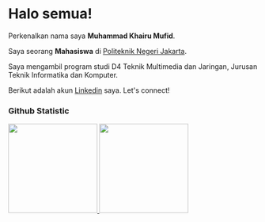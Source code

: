 # Halo semua! 
 
Perkenalkan nama saya **Muhammad Khairu Mufid**.<br>
 
Saya seorang **Mahasiswa** di [Politeknik Negeri Jakarta](https://pnj.ac.id/).<br>
 
Saya mengambil program studi D4 Teknik Multimedia dan Jaringan, Jurusan Teknik Informatika dan Komputer.<br>
 
Berikut adalah akun [Linkedin](https://www.linkedin.com/in/muhammadkhairumufid/) saya. Let's connect!
 
### Github Statistic
<p align="left">
<a href="https://github.com/penuliscode">
  <img height="180em" src="https://github-readme-stats-eight-theta.vercel.app/api?username=KhairuMufid&show_icons=true&theme=algolia&include_all_commits=true&count_private=true"/>
  <img height="180em" src="https://github-readme-stats-eight-theta.vercel.app/api/top-langs/?username=KhairuMufid&layout=compact&layout=compact&theme=algolia"/>
</a>
</p>
